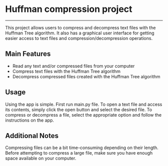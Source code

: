 # Huffman compression project
---
This project allows users to compress and decompress text files with the Huffman Tree algorithm. It also has a graphical user interface for getting easier access to text files and compression/decompression operations.

Main Features
-------------

*   Read any text and/or compressed files from your computer
*   Compress text files with the Huffman Tree algorithm
*   Decompress compressed files created with the Huffman Tree algorithm

Usage
-----

Using the app is simple. First run main.py file. To open a text file and access its contents, simply click the open button and select the desired file. To compress or decompress a file, select the appropriate option and follow the instructions on the app.

Additional Notes
----------------

Compressing files can be a bit time-consuming depending on their length. Before attempting to compress a large file, make sure you have enough space available on your computer.
